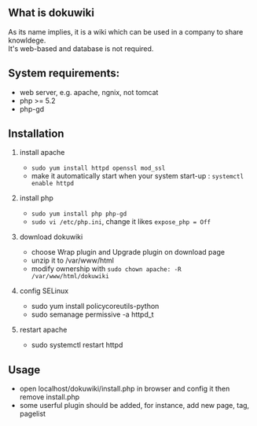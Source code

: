 ## What is dokuwiki
   As its name implies, it is a wiki which can be used in a company to share knowldege.  
   It's web-based and database is not required.
   
## System requirements:
- web server, e.g. apache, ngnix, not tomcat
- php >= 5.2
- php-gd

## Installation
1. install apache
   * `sudo yum install httpd openssl mod_ssl`
   * make it automatically start when your system start-up : `systemctl enable httpd`
2. install php
   * `sudo yum install php php-gd`
   * `sudo vi /etc/php.ini`, change it likes `expose_php = Off`
3. download dokuwiki
   * choose Wrap plugin and Upgrade plugin on download page
   * unzip it to /var/www/html
   * modify ownership with `sudo chown apache: -R /var/www/html/dokuwiki`
4. config SELinux
   * sudo yum install policycoreutils-python
   * sudo semanage permissive -a httpd_t
   
5. restart apache
   * sudo systemctl restart httpd
   
## Usage
- open localhost/dokuwiki/install.php in browser and config it then remove install.php
- some userful plugin should be added, for instance, add new page, tag, pagelist
